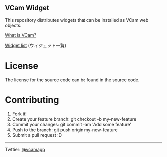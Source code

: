 VCam Widget
---

This repository distributes widgets that can be installed as VCam web objects.

[What is VCam?](https://github.com/vcamapp/app)

[Widget list](https://vcam.tattn.dev/VCam-Widget-a7d49c52619d45ef95a677cee4587213) (ウィジェット一覧)

# License

The license for the source code can be found in the source code.

# Contributing
1. Fork it!
2. Create your feature branch: git checkout -b my-new-feature
3. Commit your changes: git commit -am 'Add some feature'
4. Push to the branch: git push origin my-new-feature
5. Submit a pull request :D

<hr>

Twttier: [@vcamapp](https://twitter.com/vcamapp)
